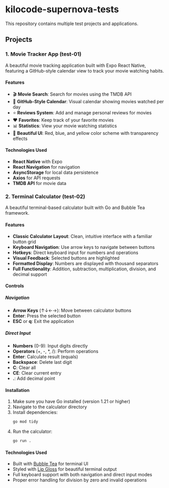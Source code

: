 # kilocode-supernova-tests

This repository contains multiple test projects and applications.

## Projects

### 1. Movie Tracker App (test-01)

A beautiful movie tracking application built with Expo React Native, featuring a GitHub-style calendar view to track your movie watching habits.

#### Features

- 🎬 **Movie Search**: Search for movies using the TMDB API
- 📅 **GitHub-Style Calendar**: Visual calendar showing movies watched per day
- ⭐ **Reviews System**: Add and manage personal reviews for movies
- ❤️ **Favorites**: Keep track of your favorite movies
- 📊 **Statistics**: View your movie watching statistics
- 🎨 **Beautiful UI**: Red, blue, and yellow color scheme with transparency effects

#### Technologies Used

- **React Native** with Expo
- **React Navigation** for navigation
- **AsyncStorage** for local data persistence
- **Axios** for API requests
- **TMDB API** for movie data

### 2. Terminal Calculator (test-02)

A beautiful terminal-based calculator built with Go and Bubble Tea framework.

#### Features

- **Classic Calculator Layout**: Clean, intuitive interface with a familiar button grid
- **Keyboard Navigation**: Use arrow keys to navigate between buttons
- **Hotkeys**: Direct keyboard input for numbers and operations
- **Visual Feedback**: Selected buttons are highlighted
- **Formatted Display**: Numbers are displayed with thousand separators
- **Full Functionality**: Addition, subtraction, multiplication, division, and decimal support

#### Controls

##### Navigation
- **Arrow Keys** (↑↓←→): Move between calculator buttons
- **Enter**: Press the selected button
- **ESC** or **q**: Exit the application

##### Direct Input
- **Numbers** (0-9): Input digits directly
- **Operators** (+, -, *, /): Perform operations
- **Enter**: Calculate result (equals)
- **Backspace**: Delete last digit
- **C**: Clear all
- **CE**: Clear current entry
- **.**: Add decimal point

#### Installation

1. Make sure you have Go installed (version 1.21 or higher)
2. Navigate to the calculator directory
3. Install dependencies:
   ```bash
   go mod tidy
   ```
4. Run the calculator:
   ```bash
   go run .
   ```

#### Technologies Used

- Built with [Bubble Tea](https://github.com/charmbracelet/bubbletea) for terminal UI
- Styled with [Lip Gloss](https://github.com/charmbracelet/lipgloss) for beautiful terminal output
- Full keyboard support with both navigation and direct input modes
- Proper error handling for division by zero and invalid operations
